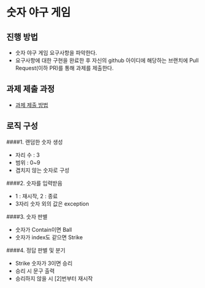 # 숫자 야구 게임
## 진행 방법
* 숫자 야구 게임 요구사항을 파악한다.
* 요구사항에 대한 구현을 완료한 후 자신의 github 아이디에 해당하는 브랜치에 Pull Request(이하 PR)를 통해 과제를 제출한다.

## 과제 제출 과정
* [과제 제출 방법](https://github.com/next-step/nextstep-docs/tree/master/precourse)


## 로직 구성
####1. 랜덤한 숫자 생성
- 자리 수 : 3
- 범위 : 0~9 
- 겹치지 않는 숫자로 구성

####2. 숫자를 입력받음
- 1 : 재시작, 2 : 종료
- 3자리 숫자 외의 값은 exception

####3. 숫자 판별
- 숫자가 Contain이면 Ball
- 숫자가 index도 같으면 Strike 

####4. 정답 판별 및 분기
- Strike 숫자가 3이면 승리
- 승리 시 문구 출력
- 승리하지 않을 시 [2]번부터 재시작